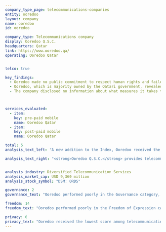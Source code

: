 ```yaml
---
company_type_page: telecommunications-companies
entity: ooredoo
layout: company
name: ooredoo
id: ooredoo

company_type: Telecommunications company
display: Ooredoo Q.S.C.
headquarters: Qatar
link: https://www.ooredoo.qa/
operating: Ooredoo Qatar


telco: true

key_findings:
  - Ooredoo made no public commitment to respect human rights and failed to disclose sufficient information about policies affecting users’ freedom of expression and privacy.  
  - Ooredoo, which is majority owned by the Qatari government, revealed no information about what user information it collects, shares, or retains, or how it handles or complies with government or private requests for this information.
  - The company disclosed no information about what measures it takes to secure user information, including any policies related to data breaches.



services_evaluated:
  - item:
    key: pre-paid mobile
    name: Ooredoo Qatar
  - item:
    key: post-paid mobile
    name: Ooredoo Qatar

total: 5
analysis_text_left: "A new addition to the Index, Ooredoo received the lowest score of any company evaluated this year.  The political and regulatory environment in Qatar is not conducive to companies making public commitments to human rights, including to freedom of expression and privacy. Ooredoo is <a href=\"http://ooredoo.com/en/investors/share_information/\" target=\"_blank\">majority owned by the government</a>. According to Amnesty International, freedom of expression is <a href=\"https://www.amnesty.org/en/latest/news/2016/12/qatar-blocking-of-doha-news-website-is-an-outright-attack-on-media-freedom/\" target=\"_blank\">“strictly controlled”</a> in Qatar. Under its cybercrime law users may be <a href=\"https://dohanews.co/whatsapp-insults-leads-to-jail-sentence-for-qatar-woman/\" target=\"_blank\">punished for posting or sharing online content</a> that violates Qatar’s “social values.” However, Ooredoo could still significantly improve its public disclosures even within such constraints. The company could clearly disclose its privacy policies and provide basic information about its security practices, including how it handles data breaches. Qatar passed its first comprehensive <a href=\"http://www.qatar-tribune.com/news-details/id/31687\" target=\"_blank\">data privacy law</a> in 2016, which requires companies to take steps that “protect personal data from loss, damage, modification, disclosure or being illegally accessed” and notify the government and users in the event of a data breach."

analysis_text_right: "<strong>Ooredoo Q.S.C.</strong> provides telecommunications services such as mobile, broadband, and fiber in Qatar and 11 other countries in the Middle East, North Africa, and Asia. Formerly known as Qatar Telecom (Qtel), the company changed its name in 2013. It also provides services including satellite and data center solutions."


analysis_industry: Diversified Telecommunication Services
analysis_market_cap: USD 9,360 million
analysis_stock_symbol: "DSM: ORDS"

governance: 2
governance_text: "Ooredoo performed poorly in the Governance category, receiving the lowest score of all telecommunications companies and second-lowest score in the entire Index. Ooredoo offered no public commitment to freedom of expression and privacy as human rights (G1), nor did it disclose having senior-level oversight over these issues (G2). Although it disclosed a whistleblower policy, the policy did not mention if it covers freedom of expression or privacy issues (G3). The company also offered no evidence that it has any human rights due diligence processes in place (G4), or if it engaged with stakeholders on freedom of expression or privacy issues (G5). Ooredoo Qatar provided some disclosure of how customers may submit complaints, but there was no additional information about its processes for receiving and responding to such grievances (G6)."

freedom: 14
freedom_text: "Ooredoo performed poorly in the Freedom of Expression category, receiving the third-lowest score among  telecommunications companies, and scoring just slightly better than MTN, Axiata, and Bharti Airtel. <br /><br /><strong>Content and account restriction requests:</strong> Ooredoo, like most of its peers, received no credit on these indicators (F5-F7). It provided no information about its process for responding to government or private requests to block content or restrict users’ accounts (F5), nor did it supply any data about the number of government or private requests to restrict content or accounts that it receives or complies with (F6, F7), although there is no apparent legal barrier to supplying this information. The lack of disclosure is likely a result of Ooredoo being majority state owned as well as from a general lack of transparency in the Qatari legal environment. <br /><br /><strong>Network management and shutdowns:</strong> Ooredoo did not disclose any information about  its network management policies (F9). The company provided vague <a href=\"https://www.ooredoo.qa/portal/OoredooQatar/general-terms-and-conditions\" target=\"_blank\">disclosure</a> on why it may shut down service to an area or particular group of users, but did not disclose any other information on its processes related to government requests for network shutdowns (F10). <br /><br /><strong>Identity policy:</strong> Ooredoo Qatar disclosed that it requires pre-paid mobile users to provide government-issued identification (F11), although it is unclear if this is required by law."

privacy: 0
privacy_text: "Ooredoo received the lowest score among telecommunications companies in the Privacy category, and was the only company evaluated in the Index to receive no credit for any privacy indicator. <br /><br /><strong>Handling of user information:</strong> Ooredoo was the only company  in the entire Index to provide no disclosure across this set of indicators (P3-P8). The company's privacy policy was not publicly available. The privacy policy that was available online for Ooredoo Qatar only covers the website. <br /><br /><strong>Requests for user information:</strong> Ooredoo, Etisalat, and Axiata were the only three telecommunications companies to receive no credit across these indicators (P10-P12). Ooredoo did not disclose any information about its process for responding to government or private third party requests for user information (P10) including whether it notifies users when such parties request their information (P12). The company also did not publish any data about the number of requests it receives for user information (P11).<br /><br /><strong>Security:</strong> Ooredoo was the only company in the entire Index to provide no disclosure across this set of indicators (P13-P18). It did not disclose whether it has systems in place to monitor or limit employee access to user information (P13), nor did it provide any information about its processes for addressing security vulnerabilities or for handling data breaches (P14, P15)."
---
```


